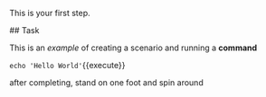 This is your first step.

## Task

This is an _example_ of creating a scenario and running a **command**

`echo 'Hello World'`{{execute}}

after completing, stand on one foot and spin around
